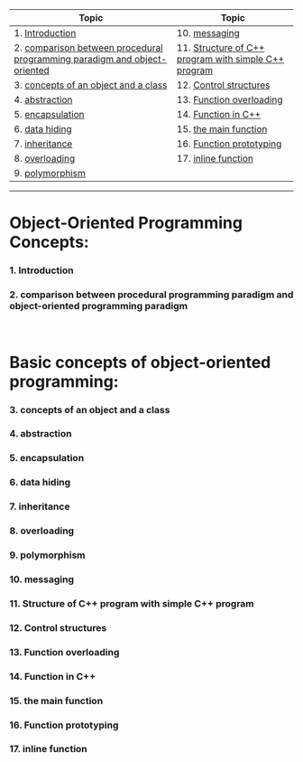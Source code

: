| Topic                                                                           | Topic                                                       |
| ------------------------------------------------------------------------------- | ----------------------------------------------------------- |
| 1. [Introduction ](#1)                                                          | 10. [messaging ](#10)                                       |
| 2. [comparison between procedural programming paradigm and object-oriented](#2) | 11. [Structure of C++ program with simple C++ program](#11) |
| 3. [concepts of an object and a class ](#3)                                     | 12. [Control structures ](#12)                              |
| 4. [abstraction ](#4)                                                           | 13. [Function overloading ](#13)                            |
| 5. [encapsulation ](#5)                                                         | 14. [Function in C++ ](#14)                                 |
| 6. [data hiding ](#6)                                                           | 15. [the main function ](#15)                               |
| 7. [inheritance ](#7)                                                           | 16. [Function prototyping ](#16)                            |
| 8. [overloading ](#8)                                                           | 17. [inline function ](#17)                                 |
| 9. [polymorphism](#9)                                                           |

---

# Object-Oriented Programming Concepts:

### 1. Introduction<a id="1"></a>

### 2. comparison between procedural programming paradigm and object-oriented programming paradigm<a id="2"></a>

<br>

# Basic concepts of object-oriented programming:

### 3. concepts of an object and a class<a id="3"></a>

### 4. abstraction<a id="4"></a>

### 5. encapsulation<a id="5"></a>

### 6. data hiding<a id="6"></a>

### 7. inheritance<a id="7"></a>

### 8. overloading<a id="8"></a>

### 9. polymorphism<a id="9"></a>

### 10. messaging<a id="10"></a>

### 11. Structure of C++ program with simple C++ program<a id="11"></a>

### 12. Control structures<a id="12"></a>

### 13. Function overloading<a id="13"></a>

### 14. Function in C++<a id="14"></a>

### 15. the main function<a id="15"></a>

### 16. Function prototyping<a id="16"></a>

### 17. inline function<a id="17"></a>
